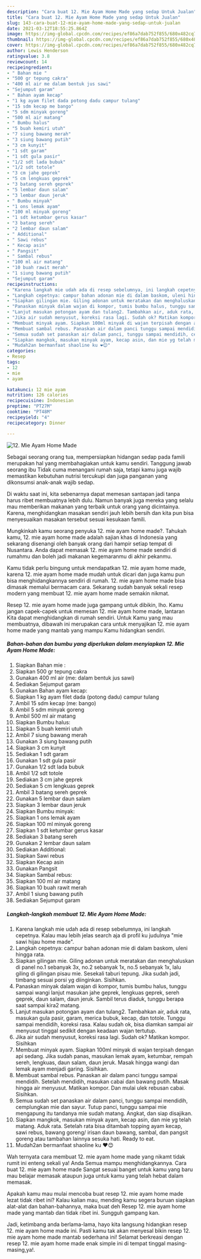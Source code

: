 ```yaml
---
description: "Cara buat 12. Mie Ayam Home Made yang sedap Untuk Jualan"
title: "Cara buat 12. Mie Ayam Home Made yang sedap Untuk Jualan"
slug: 143-cara-buat-12-mie-ayam-home-made-yang-sedap-untuk-jualan
date: 2021-03-12T18:55:25.864Z
image: https://img-global.cpcdn.com/recipes/ef86a7dab752f855/680x482cq70/12-mie-ayam-home-made-foto-resep-utama.jpg
thumbnail: https://img-global.cpcdn.com/recipes/ef86a7dab752f855/680x482cq70/12-mie-ayam-home-made-foto-resep-utama.jpg
cover: https://img-global.cpcdn.com/recipes/ef86a7dab752f855/680x482cq70/12-mie-ayam-home-made-foto-resep-utama.jpg
author: Lewis Henderson
ratingvalue: 3.8
reviewcount: 14
recipeingredient:
- " Bahan mie "
- "500 gr tepung cakra"
- "400 ml air me dalam bentuk jus sawi"
- "Sejumput garam"
- " Bahan ayam kecap"
- "1 kg ayam filet dada potong dadu campur tulang"
- "15 sdm kecap me bango"
- "5 sdm minyak goreng"
- "500 ml air matang"
- " Bumbu halus"
- "5 buah kemiri utuh"
- "7 siung bawang merah"
- "3 siung bawang putih"
- "3 cm kunyit"
- "1 sdt garam"
- "1 sdt gula pasir"
- "1/2 sdt lada bubuk"
- "1/2 sdt totole"
- "3 cm jahe geprek"
- "5 cm lengkuas geprek"
- "3 batang sereh geprek"
- "5 lembar daun salam"
- "3 lembar daun jeruk"
- " Bumbu minyak"
- "1 ons lemak ayam"
- "100 ml minyak goreng"
- "1 sdt ketumbar gerus kasar"
- "3 batang sereh"
- "2 lembar daun salam"
- " Additional"
- " Sawi rebus"
- " Kecap asin"
- " Pangsit"
- " Sambal rebus"
- "100 ml air matang"
- "10 buah rawit merah"
- "1 siung bawang putih"
- "Sejumput garam"
recipeinstructions:
- "Karena langkah mie udah ada di resep sebelumnya, ini langkah cepetnya. Kalau mau lebih jelas search aja di profil ku judulnya &#34;mie sawi hijau home made&#34;."
- "Langkah cepetnya: campur bahan adonan mie di dalam baskom, uleni hingga rata."
- "Siapkan gilingan mie. Giling adonan untuk meratakan dan menghaluskan di panel no.1 sebanyak 3x, no.2 sebanyak 1x, no.5 sebanyak 1x, lalu giling di gilingan pisau mie. Sesekali taburi tepung. Jika sudah jadi, timbang sesuai porsi yg diinginkan. Sisihkan."
- "Panaskan minyak dalam wajan di kompor, tumis bumbu halus, tunggu sampai wangi lanjut masukan jahe geprek, lengkuas geprek, sereh geprek, daun salam, daun jeruk. Sambil terus diaduk, tunggu berapa saat sampai kira2 matang."
- "Lanjut masukan potongan ayam dan tulang2. Tambahkan air, aduk rata, masukan gula pasir, garam, merica bubuk, kecap, dan totole. Tunggu sampai mendidih, koreksi rasa. Kalau sudah ok, bisa diamkan sampai air menyusut tinggal sedikit dengan keadaan wajan tertutup."
- "Jika air sudah menyusut, koreksi rasa lagi. Sudah ok? Matikan kompor. Sisihkan"
- "Membuat minyak ayam. Siapkan 100ml minyak di wajan terpisah dengan api sedang. Jika sudah panas, masukan lemak ayam, ketumbar, rempah sereh, lengkuas, daun salam, daun jeruk. Masak hingga wangi dan lemak ayam menjadi garing. Sisihkan."
- "Membuat sambal rebus. Panaskan air dalam panci tunggu sampai mendidih. Setelah mendidih, masukan cabai dan bawang putih. Masak hingga air menyusut. Matikan kompor. Dan mulai ulek rebusan cabai. Sisihkan."
- "Semua sudah set panaskan air dalam panci, tunggu sampai mendidih, cemplungkan mie dan sayur. Tutup panci, tunggu sampai mie mengapung itu tandanya mie sudah matang. Angkat, dan siap disajikan."
- "Siapkan mangkok, masukan minyak ayam, kecap asin, dan mie yg telah matang. Aduk rata. Setelah rata bisa ditambah topping ayam kecap, sawi rebus, bawang goreng/ irisan daun bawang, sambal, dan pangsit goreng atau tambahan lainnya sesuka hati. Ready to eat."
- "Mudah2an bermanfaat shaoline ku ❤😊"
categories:
- Resep
tags:
- 12
- mie
- ayam

katakunci: 12 mie ayam 
nutrition: 126 calories
recipecuisine: Indonesian
preptime: "PT27M"
cooktime: "PT48M"
recipeyield: "4"
recipecategory: Dinner

---
```



![12. Mie Ayam Home Made](https://img-global.cpcdn.com/recipes/ef86a7dab752f855/680x482cq70/12-mie-ayam-home-made-foto-resep-utama.jpg)

Sebagai seorang orang tua, mempersiapkan hidangan sedap pada famili merupakan hal yang membahagiakan untuk kamu sendiri. Tanggung jawab seorang ibu Tidak cuma menangani rumah saja, tetapi kamu juga wajib memastikan kebutuhan nutrisi tercukupi dan juga panganan yang dikonsumsi anak-anak wajib sedap.

Di waktu  saat ini, kita sebenarnya dapat memesan santapan jadi tanpa harus ribet membuatnya lebih dulu. Namun banyak juga mereka yang selalu mau memberikan makanan yang terbaik untuk orang yang dicintainya. Karena, menghidangkan masakan sendiri jauh lebih bersih dan kita pun bisa menyesuaikan masakan tersebut sesuai kesukaan famili. 



Mungkinkah kamu seorang penyuka 12. mie ayam home made?. Tahukah kamu, 12. mie ayam home made adalah sajian khas di Indonesia yang sekarang disenangi oleh banyak orang dari hampir setiap tempat di Nusantara. Anda dapat memasak 12. mie ayam home made sendiri di rumahmu dan boleh jadi makanan kegemaranmu di akhir pekanmu.

Kamu tidak perlu bingung untuk mendapatkan 12. mie ayam home made, karena 12. mie ayam home made mudah untuk dicari dan juga kamu pun bisa menghidangkannya sendiri di rumah. 12. mie ayam home made bisa dimasak memalui bermacam cara. Sekarang sudah banyak sekali resep modern yang membuat 12. mie ayam home made semakin nikmat.

Resep 12. mie ayam home made juga gampang untuk dibikin, lho. Kamu jangan capek-capek untuk memesan 12. mie ayam home made, lantaran Kita dapat menghidangkan di rumah sendiri. Untuk Kamu yang mau membuatnya, dibawah ini merupakan cara untuk menyajikan 12. mie ayam home made yang mantab yang mampu Kamu hidangkan sendiri.

<!--inarticleads1-->

##### Bahan-bahan dan bumbu yang diperlukan dalam menyiapkan 12. Mie Ayam Home Made:

1. Siapkan  Bahan mie :
1. Siapkan 500 gr tepung cakra
1. Gunakan 400 ml air (me: dalam bentuk jus sawi)
1. Sediakan Sejumput garam
1. Gunakan  Bahan ayam kecap:
1. Siapkan 1 kg ayam filet dada (potong dadu) campur tulang
1. Ambil 15 sdm kecap (me: bango)
1. Ambil 5 sdm minyak goreng
1. Ambil 500 ml air matang
1. Siapkan  Bumbu halus:
1. Siapkan 5 buah kemiri utuh
1. Ambil 7 siung bawang merah
1. Gunakan 3 siung bawang putih
1. Siapkan 3 cm kunyit
1. Sediakan 1 sdt garam
1. Gunakan 1 sdt gula pasir
1. Gunakan 1/2 sdt lada bubuk
1. Ambil 1/2 sdt totole
1. Sediakan 3 cm jahe geprek
1. Sediakan 5 cm lengkuas geprek
1. Ambil 3 batang sereh geprek
1. Gunakan 5 lembar daun salam
1. Siapkan 3 lembar daun jeruk
1. Siapkan  Bumbu minyak:
1. Siapkan 1 ons lemak ayam
1. Siapkan 100 ml minyak goreng
1. Siapkan 1 sdt ketumbar gerus kasar
1. Sediakan 3 batang sereh
1. Gunakan 2 lembar daun salam
1. Sediakan  Additional:
1. Siapkan  Sawi rebus
1. Siapkan  Kecap asin
1. Gunakan  Pangsit
1. Siapkan  Sambal rebus:
1. Siapkan 100 ml air matang
1. Siapkan 10 buah rawit merah
1. Ambil 1 siung bawang putih
1. Sediakan Sejumput garam




<!--inarticleads2-->

##### Langkah-langkah membuat 12. Mie Ayam Home Made:

1. Karena langkah mie udah ada di resep sebelumnya, ini langkah cepetnya. Kalau mau lebih jelas search aja di profil ku judulnya &#34;mie sawi hijau home made&#34;.
1. Langkah cepetnya: campur bahan adonan mie di dalam baskom, uleni hingga rata.
1. Siapkan gilingan mie. Giling adonan untuk meratakan dan menghaluskan di panel no.1 sebanyak 3x, no.2 sebanyak 1x, no.5 sebanyak 1x, lalu giling di gilingan pisau mie. Sesekali taburi tepung. Jika sudah jadi, timbang sesuai porsi yg diinginkan. Sisihkan.
1. Panaskan minyak dalam wajan di kompor, tumis bumbu halus, tunggu sampai wangi lanjut masukan jahe geprek, lengkuas geprek, sereh geprek, daun salam, daun jeruk. Sambil terus diaduk, tunggu berapa saat sampai kira2 matang.
1. Lanjut masukan potongan ayam dan tulang2. Tambahkan air, aduk rata, masukan gula pasir, garam, merica bubuk, kecap, dan totole. Tunggu sampai mendidih, koreksi rasa. Kalau sudah ok, bisa diamkan sampai air menyusut tinggal sedikit dengan keadaan wajan tertutup.
1. Jika air sudah menyusut, koreksi rasa lagi. Sudah ok? Matikan kompor. Sisihkan
1. Membuat minyak ayam. Siapkan 100ml minyak di wajan terpisah dengan api sedang. Jika sudah panas, masukan lemak ayam, ketumbar, rempah sereh, lengkuas, daun salam, daun jeruk. Masak hingga wangi dan lemak ayam menjadi garing. Sisihkan.
1. Membuat sambal rebus. Panaskan air dalam panci tunggu sampai mendidih. Setelah mendidih, masukan cabai dan bawang putih. Masak hingga air menyusut. Matikan kompor. Dan mulai ulek rebusan cabai. Sisihkan.
1. Semua sudah set panaskan air dalam panci, tunggu sampai mendidih, cemplungkan mie dan sayur. Tutup panci, tunggu sampai mie mengapung itu tandanya mie sudah matang. Angkat, dan siap disajikan.
1. Siapkan mangkok, masukan minyak ayam, kecap asin, dan mie yg telah matang. Aduk rata. Setelah rata bisa ditambah topping ayam kecap, sawi rebus, bawang goreng/ irisan daun bawang, sambal, dan pangsit goreng atau tambahan lainnya sesuka hati. Ready to eat.
1. Mudah2an bermanfaat shaoline ku ❤😊




Wah ternyata cara membuat 12. mie ayam home made yang nikamt tidak rumit ini enteng sekali ya! Anda Semua mampu menghidangkannya. Cara buat 12. mie ayam home made Sangat sesuai banget untuk kamu yang baru mau belajar memasak ataupun juga untuk kamu yang telah hebat dalam memasak.

Apakah kamu mau mulai mencoba buat resep 12. mie ayam home made lezat tidak ribet ini? Kalau kalian mau, mending kamu segera buruan siapkan alat-alat dan bahan-bahannya, maka buat deh Resep 12. mie ayam home made yang mantab dan tidak ribet ini. Sungguh gampang kan. 

Jadi, ketimbang anda berlama-lama, hayo kita langsung hidangkan resep 12. mie ayam home made ini. Pasti kamu tak akan menyesal bikin resep 12. mie ayam home made mantab sederhana ini! Selamat berkreasi dengan resep 12. mie ayam home made enak simple ini di tempat tinggal masing-masing,ya!.

